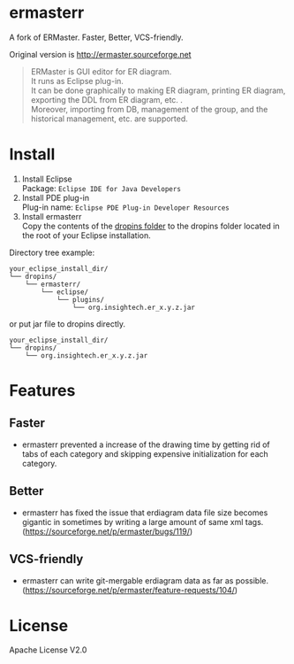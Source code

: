 # ermasterr
A fork of ERMaster. Faster, Better, VCS-friendly.

Original version is http://ermaster.sourceforge.net  
> ERMaster is GUI editor for ER diagram.  
> It runs as Eclipse plug-in.  
> It can be done graphically to making ER diagram, printing ER diagram, exporting the DDL from ER diagram, etc. .  
> Moreover, importing from DB, management of the group, and the historical management, etc. are supported.  

# Install
1. Install Eclipse  
Package: `Eclipse IDE for Java Developers`
2. Install PDE plug-in  
Plug-in name: `Eclipse PDE Plug-in Developer Resources`
3. Install ermasterr  
Copy the contents of the [dropins folder](https://github.com/roundrop/ermasterr/tree/master/dropins/ermasterr/eclipse/plugins) to the dropins folder located in the root of your Eclipse installation.

Directory tree example:

```
your_eclipse_install_dir/
└── dropins/
    └── ermasterr/
        └── eclipse/
            └── plugins/
                └── org.insightech.er_x.y.z.jar
```

or put jar file to dropins directly.

```
your_eclipse_install_dir/
└── dropins/
    └── org.insightech.er_x.y.z.jar
```

# Features

## Faster
* ermasterr prevented a increase of the drawing time by getting rid of tabs of each category and skipping expensive initialization for each category.

## Better
* ermasterr has fixed the issue that erdiagram data file size becomes gigantic in sometimes by writing a large amount of same xml tags. (https://sourceforge.net/p/ermaster/bugs/119/)

## VCS-friendly
* ermasterr can write git-mergable erdiagram data as far as possible. (https://sourceforge.net/p/ermaster/feature-requests/104/)

# License
Apache License V2.0
